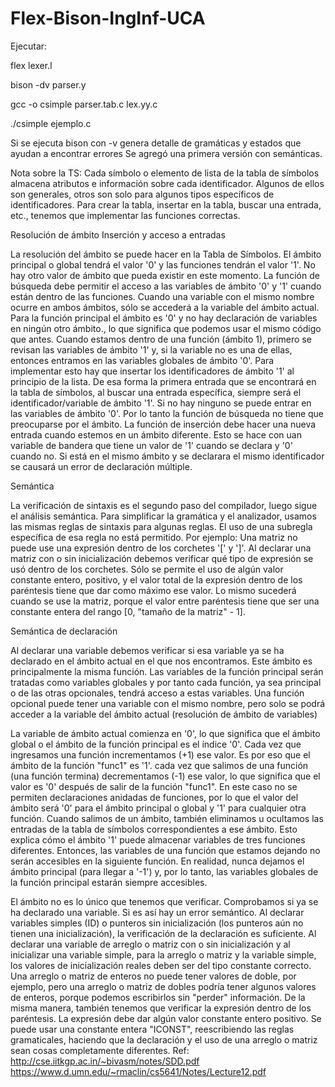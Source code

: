 # Flex-Bison-IngInf-UCA

Ejecutar:

flex lexer.l

bison -dv parser.y 

gcc  -o csimple parser.tab.c lex.yy.c

./csimple ejemplo.c

Si se ejecuta bison con -v genera detalle de gramáticas y estados que ayudan a encontrar errores
Se agregó una primera versión con semánticas.

Nota sobre la TS:
Cada símbolo o elemento de lista de la tabla de símbolos almacena atributos e información sobre cada identificador. 
Algunos de ellos son generales, otros son solo para algunos tipos específicos de identificadores. 
Para crear la tabla, insertar en la tabla, buscar una entrada, etc., tenemos que implementar las funciones correctas. 

Resolución de ámbito
Inserción y acceso a entradas

La resolución del ámbito se puede hacer en la Tabla de Símbolos.
El ámbito principal o global tendrá el valor '0' y las funciones tendrán el valor '1'. 
No hay otro valor de ámbito que pueda existir en este momento.
La función de búsqueda debe permitir el acceso a las variables de ámbito '0' y '1' cuando están dentro de las funciones. 
Cuando una variable con el mismo nombre ocurre en ambos ámbitos, sólo se accederá a la variable del ámbito actual. 
Para la función principal el ámbito es '0' y no hay declaración de variables en ningún otro ámbito., lo que significa que podemos usar el mismo código que antes.
Cuando estamos dentro de una función (ámbito 1), primero se revisan las variables de ámbito '1' y, si la variable no es una de ellas, entonces entramos en las variables globales de ámbito '0'.
Para implementar esto hay que insertar los identificadores de ámbito '1' al principio de la lista.
De esa forma la primera entrada que se encontrará en la tabla de símbolos, al buscar una entrada específica, siempre será el identificador/variable de ámbito '1'. 
Si no hay ninguno se puede entrar en las variables de ámbito '0'. Por lo tanto la función de búsqueda no tiene que preocuparse por el ámbito.
La función de inserción debe hacer una nueva entrada cuando estemos en un ámbito diferente. Esto se hace con uan variable de bandera que tiene un valor de '1' cuando se declara y '0' cuando no. Si está en el mismo ámbito y se declarara el mismo identificador se causará un error de declaración múltiple.

Semántica

La verificación de sintaxis es el segundo paso del compilador, luego sigue el análisis semántica.
Para simplificar la gramática y el analizador, usamos las mismas reglas de sintaxis para algunas reglas. El uso de una subregla específica de esa regla no está permitido. Por ejemplo: Una matriz no puede use una expresión dentro de los corchetes '[' y ']'. Al declarar una matriz con o sin inicialización debemos verificar qué tipo de expresión se usó dentro de los corchetes. Sólo se permite el uso de algún valor constante entero, positivo, y el valor total de la expresión dentro de los paréntesis tiene que dar como máximo ese valor. Lo mismo sucederá cuando se use la matriz, porque el valor entre paréntesis tiene que ser una constante entera del rango [0, "tamaño de la matriz" - 1].

Semántica de declaración

Al declarar una variable debemos verificar si esa variable ya se ha declarado en el ámbito actual en el que nos encontramos. 
Este ámbito es principalmente la misma función. 
Las variables de la función principal serán tratadas como variables globales y por tanto cada función, ya sea principal o de las otras opcionales, tendrá acceso a estas variables. 
Una función opcional puede tener una variable con el mismo nombre, pero solo se podrá acceder a la variable del ámbito actual (resolución de ámbito de variables)

La variable de ámbito actual comienza en '0', lo que significa que el ámbito global o el ámbito de la función principal es el índice '0'. 
Cada vez que ingresamos una función incrementamos (+1) ese valor. Es por eso que el ámbito de la función "func1" es '1'. 
cada vez que salimos de una función (una función termina) decrementamos (-1) ese valor, lo que significa que el valor es '0' después de salir de la función "func1". 
En este caso no se permiten declaraciones anidadas de funciones, por lo que el valor del ámbito será '0' para el ámbito principal o global y '1' para cualquier otra función. 
Cuando salimos de un ámbito, también eliminamos u ocultamos las entradas de la tabla de símbolos correspondientes a ese ámbito. Esto explica cómo el ámbito '1' puede almacenar variables de tres funciones diferentes. Entonces, las variables de una función que estamos dejando no serán accesibles en la siguiente función. En realidad, nunca dejamos el ámbito principal (para llegar a '-1') y, por lo tanto, las variables globales de la función principal estarán siempre accesibles.

El ámbito no es lo único que tenemos que verificar. Comprobamos si ya se ha declarado una variable. Si es así hay un error semántico.
Al declarar variables simples (ID) o punteros sin inicialización (los punteros aún no tienen una inicialización), la verificación de la declaración es suficiente. 
Al declarar una variable de arreglo o matriz con o sin inicialización y al inicializar una variable simple, para la arreglo o matriz y la variable simple, los valores de inicialización reales deben ser del tipo constante correcto.
Una arreglo o matriz de enteros no puede tener valores de doble, por ejemplo, pero una arreglo o matriz de dobles podría tener algunos valores de enteros, porque podemos escribirlos sin "perder" información.
De la misma manera, también tenemos que verificar la expresión dentro de los paréntesis.
La expresión debe dar algún valor constante entero positivo. Se puede usar una constante entera "ICONST", reescribiendo las reglas gramaticales, haciendo que la declaración y el uso de una arreglo o matriz sean cosas completamente diferentes.
Ref:
    http://cse.iitkgp.ac.in/~bivasm/notes/SDD.pdf
    https://www.d.umn.edu/~rmaclin/cs5641/Notes/Lecture12.pdf

